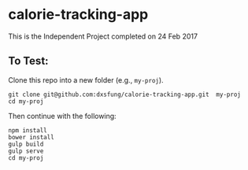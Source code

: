 # calorie-tracking-app
This is the Independent Project completed on 24 Feb 2017

## To Test:

Clone this repo into a new folder (e.g., `my-proj`).
```shell
git clone git@github.com:dxsfung/calorie-tracking-app.git  my-proj
cd my-proj
```

Then continue with the following:
```shell
npm install
bower install
gulp build
gulp serve
cd my-proj
```
